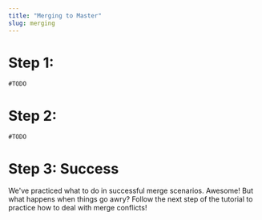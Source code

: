 ```yaml
---
title: "Merging to Master"
slug: merging
---
```


# Step 1:

`#TODO`

# Step 2:

`#TODO`

# Step 3: Success

We've practiced what to do in successful merge scenarios. Awesome! But what happens when things go awry? Follow the next step of the tutorial to practice how to deal with merge conflicts!
